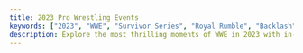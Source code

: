 ```yaml
---
title: 2023 Pro Wrestling Events
keywords: ["2023", "WWE", "Survivor Series", "Royal Rumble", "Backlash", "Crown Jewel", "Pro Wrestling"]
description: Explore the most thrilling moments of WWE in 2023 with in-depth analyses and reviews on bumpxfeed.com. From the electrifying WarGames matches at WWE Survivor Series 2023, which saw the return of Randy Orton and CM Punk, to the data-driven insights using the Match Quality Index (MQI) at WWE Royal Rumble, Backlash, and Crown Jewel, dive into the best and worst matches of the year. Discover how fan reactions, storytelling, and performance metrics define the standout events of WWE’s latest chapters.
---
```

